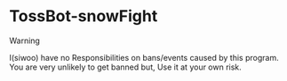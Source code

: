 # TossBot-snowFight

> [!WARNING]
> I(siwoo) have no Responsibilities on bans/events caused by this program. You are very unlikely to get banned but, Use it at your own risk.
